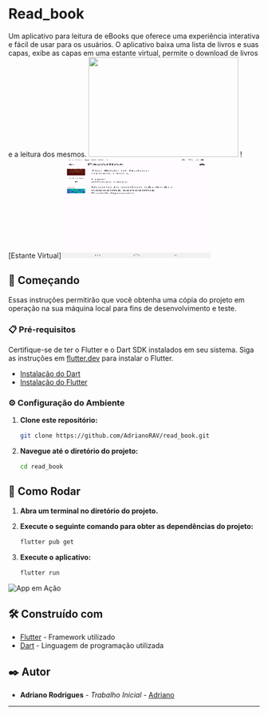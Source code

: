 # Read_book

Um aplicativo para leitura de eBooks que oferece uma experiência interativa e fácil de usar para os usuários. O aplicativo baixa uma lista de livros e suas capas, exibe as capas em uma estante virtual, permite o download de livros e a leitura dos mesmos.
<img src="url_para_imagem_estante_virtual.png" width="300" height="200">
![Estante Virtual]<img src="https://github.com/AdrianoRAV/read_book/blob/main/assets/app%20(1).jpg" width="300" height="200">
## 🚀 Começando

Essas instruções permitirão que você obtenha uma cópia do projeto em operação na sua máquina local para fins de desenvolvimento e teste.

### 📋 Pré-requisitos

Certifique-se de ter o Flutter e o Dart SDK instalados em seu sistema. Siga as instruções em [flutter.dev](https://flutter.dev/docs/get-started/install) para instalar o Flutter.

- [Instalação do Dart](https://dart.dev/get-dart)
- [Instalação do Flutter](https://flutter.dev/docs/get-started/install)

### ⚙️ Configuração do Ambiente

1. **Clone este repositório:**

    ```bash
    git clone https://github.com/AdrianoRAV/read_book.git
    ```

2. **Navegue até o diretório do projeto:**

    ```bash
    cd read_book
    ```

## 🔧 Como Rodar

1. **Abra um terminal no diretório do projeto.**
2. **Execute o seguinte comando para obter as dependências do projeto:**

    ```bash
    flutter pub get
    ```

3. **Execute o aplicativo:**

    ```bash
    flutter run
    ```

![App em Ação]()

## 🛠️ Construído com

- [Flutter](https://docs.flutter.dev/) - Framework utilizado
- [Dart](https://dart.dev/guides) - Linguagem de programação utilizada

## ✒️ Autor

- **Adriano Rodrigues** - *Trabalho Inicial* - [Adriano](https://github.com/AdrianoRAV)

---
